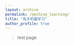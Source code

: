 ```yaml
---
layout: archive
permalink: /machine_learning/
title: "有关机器学习"
author_profile: true
---
```


> test page

